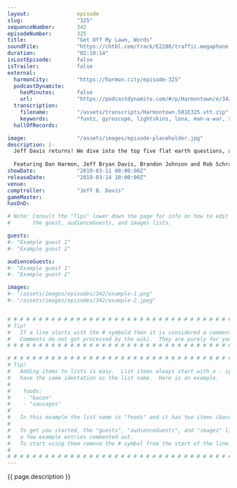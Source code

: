 ```yaml
---
layout:               episode
slug:                 "325"
sequenceNumber:       342
episodeNumber:        325
title:                "Get Off My Lawn, Words"
soundFile:            "https://chtbl.com/track/E2288/traffic.megaphone.fm/STA1364711663.mp3?updated=1596658041"
duration:             "02:10:14"
isLostEpisode:        false
isTrailer:            false
external:
  harmonCity:         "https://harmon.city/episode-325"
  podcastDynamite:
    hasMinutes:       false
    url:              "https://podcastdynamite.com/#/p/Harmontown/e/342/325"
  transcription:
    filename:         "/assets/transcripts/Harmontown.S01E325.vtt.zip"
    keywords:         "funtz, gyroscope, lightskins, lona, man-a-war, schmarch-ment, woman-a-war, xena, briggs, earthers, earther, tink, gerbil, play-doh, gerbils, logician, rockwell, lopez, jean-claude, aquaman, bots, lawns, boiler, anonymity, meyer"
  hallOfRecords:      

image:                "/assets/images/episode-placeholder.jpg"
description: |-
  Jeff Davis returns! We dive into the top five flat earth questions, and what would happen if a tree grew upside down?
  
  Featuring Dan Harmon, Jeff Bryan Davis, Brandon Johnson and Rob Schrab.
showDate:             "2019-03-11 00:00:00Z"
releaseDate:          "2019-03-14 10:00:00Z"
venue:                
comptroller:          "Jeff B. Davis"
gameMaster:           
hasDnD:               

# Note: Consult the "Tips" lower down the page for info on how to edit
#       the guest, audienceGuests, and images lists.

guests:
#- "Example guest 1"
#- "Example guest 2"

audienceGuests:
#- "Example guest 1"
#- "Example guest 2"

images:
#- "/assets/images/episodes/342/example-1.png"
#- "/assets/images/episodes/342/example-2.jpeg"


# # # # # # # # # # # # # # # # # # # # # # # # # # # # # # # # # # # # # # # # # # # # #
# Tip!
#   If a line starts with the # symbold then it is considered a comment.
#   Comments do not get processed by the wiki.  They are purely for your information.
# # # # # # # # # # # # # # # # # # # # # # # # # # # # # # # # # # # # # # # # # # # # #

# # # # # # # # # # # # # # # # # # # # # # # # # # # # # # # # # # # # # # # # # # # # #
# Tip!
#   Adding items to lists is easy.  List items always start with a - symbol and have
#   have the same identation as the list name.  Here is an example.
#
#    foods:
#    - "bacon"
#    - "sausages"
#
#   In this example the list name is "foods" and it has two items (bacon, and sausages).
#
#   To get you started, the "guests", "audienceGuests", and "images" lists below have
#   a few example entries commented out.
#   To start using them remove the # symbol from the start of the line.
#
# # # # # # # # # # # # # # # # # # # # # # # # # # # # # # # # # # # # # # # # # # # # #
---
```


<!-- The episode description will be rendered here -->
{{ page.description }}

<!-- Add your content BELOW here -->
<!-- vvvvvvvvvvvvvvvvvvvvvvvvvvv -->




<!-- ^^^^^^^^^^^^^^^^^^^^^^^^^^^ -->
<!-- Add your content ABOVE here -->

<!-- The episode gallery will be rendered here -->